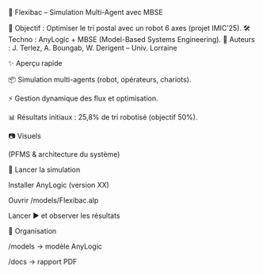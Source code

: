 🚀 Flexibac – Simulation Multi-Agent avec MBSE

🎯 Objectif : Optimiser le tri postal avec un robot 6 axes (projet IMIC’25).
🛠 Techno : AnyLogic + MBSE (Model-Based Systems Engineering).
👥 Auteurs : J. Terlez, A. Boungab, W. Derigent – Univ. Lorraine

✨ Aperçu rapide

📦 Simulation multi-agents (robot, opérateurs, chariots).

⚡ Gestion dynamique des flux et optimisation.

📊 Résultats initiaux : 25,8% de tri robotisé (objectif 50%).

📷 Visuels


(PFMS & architecture du système)

🚀 Lancer la simulation

Installer AnyLogic (version XX)

Ouvrir /models/Flexibac.alp

Lancer ▶ et observer les résultats

📂 Organisation

/models → modèle AnyLogic

/docs → rapport PDF
